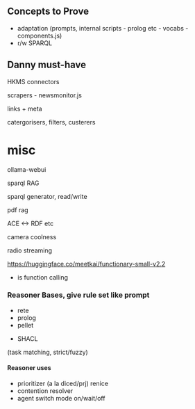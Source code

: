 ## Concepts to Prove

- adaptation (prompts, internal scripts - prolog etc - vocabs - components.js)
- r/w SPARQL

## Danny must-have

HKMS connectors

scrapers - newsmonitor.js

links + meta

catergorisers, filters, custerers

# misc

ollama-webui

sparql RAG

sparql generator, read/write

pdf rag

ACE <-> RDF etc

camera coolness

radio streaming

https://huggingface.co/meetkai/functionary-small-v2.2

- is function calling

### Reasoner Bases, give rule set like prompt

- rete
- prolog
- pellet

* SHACL

(task matching, strict/fuzzy)

#### Reasoner uses

- prioritizer (a la diced/prj) renice
- contention resolver
- agent switch mode on/wait/off
